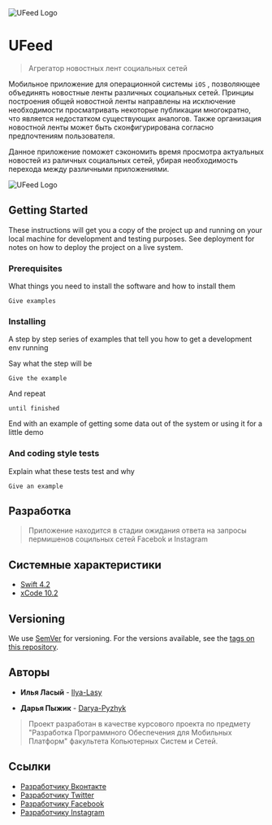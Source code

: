 <img src="http://www.ezyplanet.com/res/img/ios_cover.png" title="UFeed Logo" alt="UFeed Logo" align="middle">

# UFeed

> Агрегатор новостных лент социальных сетей

Мобильное приложение для операционной системы `iOS` , позволяющее объединять новостные ленты различных социальных сетей.
Принциы построения общей новостной ленты направлены на исключение необходимости просматривать некоторые публикации многократно, что является недостатком существующих аналогов. Также организация новостной ленты может быть сконфигурирована согласно предпочтениям пользователя.

Данное приложение поможет сэкономить время просмотра актуальных новостей из раличных социальных сетей, убирая необходимость
перехода между различными приложениями.

<img src="https://pp.userapi.com/c845521/v845521841/1fbaf1/jzw-DNpZC0k.jpg" alt="UFeed Logo" align="middle">

## Getting Started

These instructions will get you a copy of the project up and running on your local machine for development and testing purposes. See deployment for notes on how to deploy the project on a live system.

### Prerequisites

What things you need to install the software and how to install them

```
Give examples
```

### Installing

A step by step series of examples that tell you how to get a development env running

Say what the step will be

```
Give the example
```

And repeat

```
until finished
```

End with an example of getting some data out of the system or using it for a little demo


### And coding style tests

Explain what these tests test and why

```
Give an example
```

## Разработка

> Приложение находится в стадии ожидания ответа на запросы пермишенов социльных сетей Facebok и Instagram



## Системные характеристики

* [Swift 4.2](https://swift.org/blog/swift-4-2-released/) 
* [xCode 10.2](https://developer.apple.com/documentation/xcode_release_notes/xcode_10_2_release_notes/)


## Versioning

We use [SemVer](http://semver.org/) for versioning. For the versions available, see the [tags on this repository](https://github.com/your/project/tags). 

## Авторы

* **Илья Ласый** - [Ilya-Lasy](https://github.com/Misterion777)

* **Дарья Пыжик**  - [Darya-Pyzhyk](https://github.com/Darya-Pyzhyk)

> Проект разработан в качестве курсового проекта по предмету "Разработка Программного Обеспечения для Мобильных Платформ" факультета Копьютерных Систем и Сетей.

## Ссылки

* [Разработчику Вконтакте](https://vk.com/dev)
* [Разработчику Twitter](https://developer.twitter.com)
* [Разработчику Facebook](https://developers.facebook.com/docs)
* [Разработчику Instagram](https://developers.facebook.com/products/instagram/)

